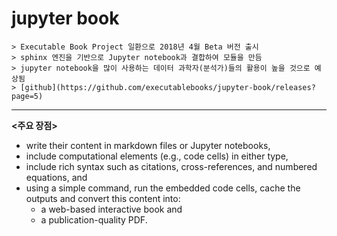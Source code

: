 # jupyter book

```{note}
> Executable Book Project 일환으로 2018년 4월 Beta 버전 출시  
> sphinx 엔진을 기반으로 Jupyter notebook과 결합하여 모듈을 만듬  
> jupyter notebook을 많이 사용하는 데이터 과학자(분석가)들의 활용이 높을 것으로 예상됨
> [github](https://github.com/executablebooks/jupyter-book/releases?page=5)  
```
-------

**<주요 장점>**
- write their content in markdown files or Jupyter notebooks,
- include computational elements (e.g., code cells) in either type,
- include rich syntax such as citations, cross-references, and numbered equations, and
- using a simple command, run the embedded code cells, cache the outputs and convert this content into:
    - a web-based interactive book and
    - a publication-quality PDF.
